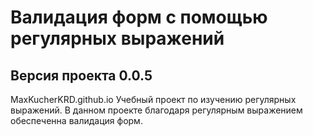  # Валидация форм с помощью регулярных выражений
 ## Версия проекта 0.0.5
 MaxKucherKRD.github.io
 Учебный проект по изучению регулярных выражений. 
 В данном проекте благодаря регулярным выражением обеспеченна валидация форм.
